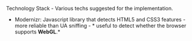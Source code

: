   Technology Stack - Various techs suggested for the implementation. 
  
  * Modernizr: Javascript library that detects HTML5 and CSS3 features - more reliable than UA sniffing - * useful to detect whether the browser supports **WebGL**.*
